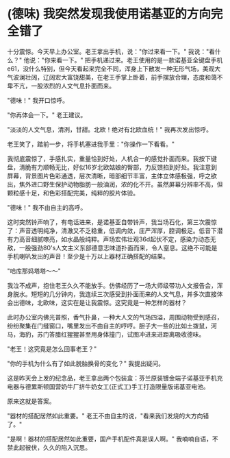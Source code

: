 # \(德味\) 我突然发现我使用诺基亚的方向完全错了

十分震惊。今天早上办公室。老王拿出手机，说："你过来看一下。" 我说："看什么？" 他说："你来看一下。" 把手机递过来。老王使用的是一款诺基亚全键盘手机e61，没什么特别，但今天看起来完全不同，浑身上下散发一种无形气场，美观大气波澜壮阔，辽阔宏大富饶甜美，在老王手掌上卧着，前手摆放合理，态度和蔼不卑不亢，一股浓烈的人文气息扑面而来。   
  
"德味！" 我开口惊呼。   
  
"你再体会一下。" 老王建议。   
  
"淡淡的人文气息，清洌，甘甜。北欧！绝对有北欧血统！" 我再次发出惊呼。   
  
老王笑了，踏前一步，将手机塞进我手里："你操作一下看看。"   
  
我彻底震惊了，手感扎实，重量恰到好处，人机合一的感觉扑面而来。我按下键盘，清脆有力顺畅无比，好似16岁北欧姑娘的臀部，力反馈掐到好处。我注意到屏幕，背景图片色彩通透，层次清晰，暗部细节丰富，主体立体感极强，呼之欲出，焦外进口野生保护动物脂肪一般油润，浓的化不开。虽然屏幕分辨率不高，但颗粒感十足，和色彩搭配完美，纯粹的胶片体验。   
  
"德味！" 我不由自主的高呼。   
  
这时突然铃声响了，有电话进来，是诺基亚自带铃声，我当场石化，第三次震惊了：声音透明纯净，清澈又不乏稳重，低调内敛，庄严浑厚，腔调极足。低音下潜有力高音细腻嘹亮，如水晶般纯粹。声场宏伟壮观36d起伏不定，感染力动态无敌，一股强劲80's人文主义东部德意志味道扑面而来，令人窒息。这绝不可能是手机喇叭发出的声音！至少是十万以上器材正确搭配的结果。   
  
"哈库那妈塔塔～～"   
  
我泣不成声，抱住老王久久不能放手。仿佛经历了一场大师级带功人文报告会，浑身脱水。短短的几分钟内，我连续三次感受到扑面而来的人文气息，并多次直接体会出德味，北欧味，这实在是让我震惊。这究竟是一种怎样的器材？   
  
此时办公室内佛光普照，香气扑鼻，一种大人文的气场四溢，周围动物受到感召，纷纷聚集在门缝窗口，嘴里发出不由自主的哼哼。胆子大一些的比如土拨鼠，河马，海豹，苏门答腊红猩猩甚至用身体撞门，试图冲进来进距离吸收德味。   
  
"老王！这究竟是怎么回事老王？"   
  
"你的手机为什么有了如此脱胎换骨的变化？" 我提出疑问。   
  
这是昨天会上发的纪念品，老王拿出两个包装盒：芬兰原装镀金端子诺基亚手机充电器与德累斯顿国营奶牛厂挤牛奶女工\(正式工\)手工打造限量版诺基亚电池。   
  
原来这就是答案。   
  
"器材的搭配居然如此重要。" 老王不由自主的说，"看来我们发烧的大方向错了。"   
  
"是啊！器材的搭配居然如此重要，国产手机配件真是误人啊。" 我喃喃自语，不禁此起彼伏，久久的陷入沉思。 

